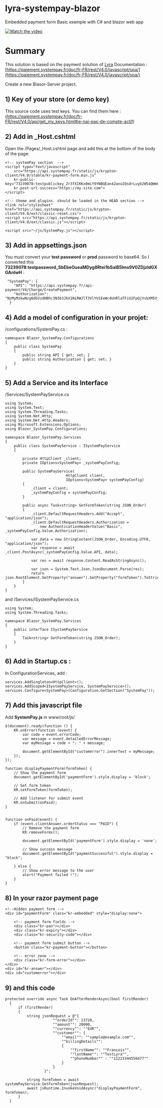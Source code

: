 # lyra-systempay-blazor
Embedded payment form Basic exemple with C# and blazor web app


[![Watch the video](https://www.peug.net/public/7TRr0nOU-q4.jpg)](https://youtu.be/7TRr0nOU-q4)


# Summary 
This solution is based on the payment solution of [Lyra](https://www.lyra.com/)
Documentation : [https://paiement.systempay.fr/doc/fr-FR/rest/V4.0/javascript/spa/](https://paiement.systempay.fr/doc/fr-FR/rest/V4.0/javascript/spa/) 

Create a new Blasor-Server project.

## 1) Key of your store (or demo key)
This source code uses test keys. You can find them here : (https://paiement.systempay.fr/doc/fr-FR/rest/V4.0/api/get_my_keys.html#je-nai-pas-de-compte-actif)

## 2) Add in _Host.cshtml
Open the /Pages/_Host.cshtml page and add this at the bottom of the body of the page:

```
<!-- systemPay section  -->
<script type="text/javascript"
    src="https://api.systempay.fr/static/js/krypton-client/V4.0/stable/kr-payment-form.min.js" 
    kr-public-key="73239078:testpublickey_Zr3fXIKKx0mLY9YNBQEan42ano2QsdrLuyb2W54QWmUJQ"
    kr-post-url-success="https://my.site.com">
</script>

<!-- theme and plugins. should be loaded in the HEAD section -->
<link rel="stylesheet" href="https://api.systempay.fr/static/js/krypton-client/V4.0/ext/classic-reset.css">
<script src="https://api.systempay.fr/static/js/krypton-client/V4.0/ext/classic.js"></script>

<script src="~/js/SystemPay.js"></script>
```

## 3) Add in appsettings.json
You must convert your **test password** or **prod** password to base64. So I converted this **73239078:testpassword_SbEbeOueaMDyg8Rtei1bSaiB5lms9V0ZDjzldGXGAnIwH** :  
```
 "SystemPay": {
    "API": "https://api.systempay.fr/api-payment/V4/Charge/CreatePayment",
    "Authorization": "NzMyMzkwNzg6dGVzdHBhc3N3b3JkX1NiRWJlT3VlYU1EeWc4UnRlaTFiU2FpQjVsbXM5VjBaRGp6bGRHWEdBbkl3SA=="
  }
```

## 4) Add a model of configuration in your projet:
/configurations/SystemPay.cs :
```
namespace Blazor_SystemPay.Configurations
{
    public class SystemPay
    {
        public string API { get; set; }
        public string Authorization { get; set; }
    }
}
```

## 5) Add a Service and its Interface
/Services/SystemPayService.cs
```
using System;
using System.Text;
using System.Threading.Tasks;
using System.Net.Http;
using System.Net.Http.Headers;
using Microsoft.Extensions.Options;
using Blazor_SystemPay.Configurations;

namespace Blazor_SystemPay.Services
{
    public class SystemPayService : ISystemPayService
    {
        
        private HttpClient _client;
        private IOptions<SystemPay> _systemPayConfig;

        public SystemPayService(
                            HttpClient client,
                            IOptions<SystemPay> systemPayConfig)
        {
            _client = client;
            _systemPayConfig = systemPayConfig;
        }

        public async Task<string> GetFormToken(string JSON_Order)
        {
            _client.DefaultRequestHeaders.Add("Accept", "application/json");
            _client.DefaultRequestHeaders.Authorization =
                new AuthenticationHeaderValue("Basic", _systemPayConfig.Value.Authorization);

            var data = new StringContent(JSON_Order, Encoding.UTF8, "application/json");
            var response = await _client.PostAsync(_systemPayConfig.Value.API, data);

            var res = await response.Content.ReadAsStringAsync();

            var json = System.Text.Json.JsonDocument.Parse(res);
            return json.RootElement.GetProperty("answer").GetProperty("formToken").ToString();
        }
    }
}
```

and /Services/ISystemPayService.cs
```
using System;
using System.Threading.Tasks;

namespace Blazor_SystemPay.Services
{
    public interface ISystemPayService
    {
        Task<string> GetFormToken(string JSON_Order);
    }
}
```

## 6) Add in Startup.cs :
In ConfigurationServices, add :
```
services.AddSingleton<HttpClient>();
services.AddScoped<ISystemPayService, SystemPayService>();
services.Configure<SystemPay>(Configuration.GetSection("SystemPay"));
```

## 7) Add this javascript file
Add **SystemPay.js** in www/root/js/
```
$(document).ready(function () {
    KR.onError(function (event) {
        var code = event.errorCode;
        var message = event.detailedErrorMessage;
        var myMessage = code + ": " + message;

        document.getElementById("customerror").innerText = myMessage;
    });
});

function displayPaymentForm(formToken) {
    // Show the payment form
    document.getElementById('paymentForm').style.display = 'block';

    // Set form token
    KR.setFormToken(formToken);

    // Add listener for submit event
    KR.onSubmit(onPaid);
}


function onPaid(event) {
    if (event.clientAnswer.orderStatus === "PAID") {
        // Remove the payment form
        KR.removeForms();

        document.getElementById('paymentForm').style.display = 'none';

        // Show success message
        document.getElementById("paymentSuccessful").style.display = "block";

    } else {
        // Show error message to the user
        alert("Payment failed !");
    }
}
```

## 8) In your razor payment page

```
<!--Hidden payment form -->
<div id="paymentForm" class="kr-embedded" style="display:none">

    <!-- payment form fields -->
    <div class="kr-pan"></div>
    <div class="kr-expiry"></div>
    <div class="kr-security-code"></div>

    <!-- payment form submit button -->
    <button class="kr-payment-button"></button>

    <!-- error zone -->
    <div class="kr-form-error"></div>
</div>
<div id="kr-answer"></div>
<div id="customerror"></div>
```

## 9) and this code

```
protected override async Task OnAfterRenderAsync(bool firstRender)
  {
      if (firstRender)
      {
          string jsonRequest = @"{
                      ""orderId"": 23720,
                      ""amount"": 20000,
                      ""currency"": ""EUR"",
                      ""customer"": {
                          ""email"": ""sample@example.com"",
                          ""billingDetails"":
                          {
                              ""firstName"": ""François"",
                              ""lastName"": ""TestLyra"",
                              ""phoneNumber"" : ""11223344556677""
                          }
                      }
                  }";

          string formToken = await systemPayService.GetFormToken(jsonRequest);
          await jsRuntime.InvokeVoidAsync("displayPaymentForm", formToken);
      }
  }
```
